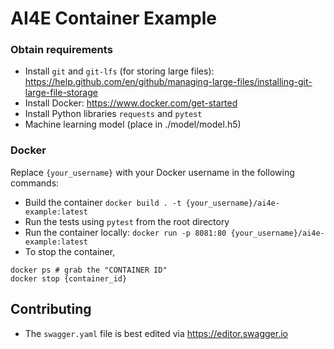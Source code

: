 # AI4E Container Example

### Obtain requirements

* Install `git` and `git-lfs` (for storing large files): https://help.github.com/en/github/managing-large-files/installing-git-large-file-storage
* Install Docker: https://www.docker.com/get-started
* Install Python libraries `requests` and `pytest`
* Machine learning model (place in ./model/model.h5)

### Docker
Replace `{your_username}` with your Docker username in the following commands: 

- Build the container `docker build . -t {your_username}/ai4e-example:latest`
- Run the tests using `pytest` from the root directory
- Run the container locally: `docker run -p 8081:80 {your_username}/ai4e-example:latest`
- To stop the container,

```
docker ps # grab the "CONTAINER ID"
docker stop {container_id}
```

## Contributing

- The `swagger.yaml` file is best edited via https://editor.swagger.io
